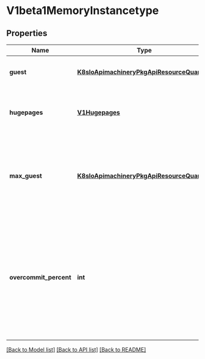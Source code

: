# V1beta1MemoryInstancetype

## Properties
Name | Type | Description | Notes
------------ | ------------- | ------------- | -------------
**guest** | [**K8sIoApimachineryPkgApiResourceQuantity**](K8sIoApimachineryPkgApiResourceQuantity.md) | Required amount of memory which is visible inside the guest OS. | 
**hugepages** | [**V1Hugepages**](V1Hugepages.md) | Optionally enables the use of hugepages for the VirtualMachineInstance instead of regular memory. | [optional] 
**max_guest** | [**K8sIoApimachineryPkgApiResourceQuantity**](K8sIoApimachineryPkgApiResourceQuantity.md) | MaxGuest allows to specify the maximum amount of memory which is visible inside the Guest OS. The delta between MaxGuest and Guest is the amount of memory that can be hot(un)plugged. | [optional] 
**overcommit_percent** | **int** | OvercommitPercent is the percentage of the guest memory which will be overcommitted. This means that the VMIs parent pod (virt-launcher) will request less physical memory by a factor specified by the OvercommitPercent. Overcommits can lead to memory exhaustion, which in turn can lead to crashes. Use carefully. Defaults to 0 | [optional] 

[[Back to Model list]](../README.md#documentation-for-models) [[Back to API list]](../README.md#documentation-for-api-endpoints) [[Back to README]](../README.md)


